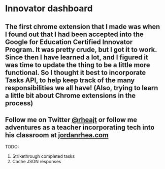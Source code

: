 # Innovator dashboard

## The first chrome extension that I made was when I found out that I had been accepted into the Google for Education Certified Innovator Program. It was pretty crude, but I got it to work. Since then I have learned a lot, and I figured it was time to update the thing to be a little more functional. So I thought it best to incorporate Tasks API, to help keep track of the many responsibilities we all have! (Also, trying to learn a little bit about Chrome extensions in the process)

## Follow me on Twitter [@rheajt](https://twitter.com/rheajt) or follow me adventures as a teacher incorporating tech into his classroom at [jordanrhea.com](http://jordanrhea.com)

TODO:
1. Strikethrough completed tasks
2. Cache JSON responses
